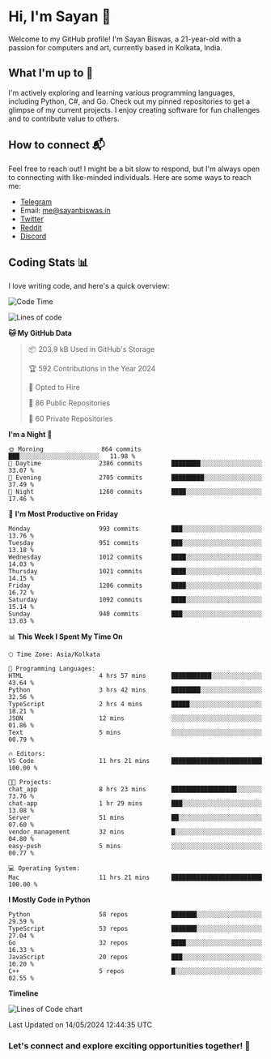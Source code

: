# Hi, I'm Sayan 👋

Welcome to my GitHub profile! I'm Sayan Biswas, a 21-year-old with a passion for computers and art, currently based in Kolkata, India.

## What I'm up to 🚀

I'm actively exploring and learning various programming languages, including Python, C#, and Go. Check out my pinned repositories to get a glimpse of my current projects. I enjoy creating software for fun challenges and to contribute value to others.

## How to connect 📬

Feel free to reach out! I might be a bit slow to respond, but I'm always open to connecting with like-minded individuals. Here are some ways to reach me:

- [Telegram](https://t.me/dank_as_fuck)
- Email: [me@sayanbiswas.in](mailto:me@sayanbiswas.in)
- [Twitter](https://twitter.com/TheDankDel)
- [Reddit](https://www.reddit.com/user/dank_as_fuck_/)
- [Discord](https://discordapp.com/users/506536929152466945)

## Coding Stats 📊

I love writing code, and here's a quick overview:

<!--START_SECTION:waka-->
![Code Time](http://img.shields.io/badge/Code%20Time-1%2C614%20hrs%2057%20mins-blue)

![Lines of code](https://img.shields.io/badge/From%20Hello%20World%20I%27ve%20Written-5.7%20million%20lines%20of%20code-blue)

**🐱 My GitHub Data** 

> 📦 203.9 kB Used in GitHub's Storage 
 > 
> 🏆 592 Contributions in the Year 2024
 > 
> 💼 Opted to Hire
 > 
> 📜 86 Public Repositories 
 > 
> 🔑 60 Private Repositories 
 > 
**I'm a Night 🦉** 

```text
🌞 Morning                864 commits         ███░░░░░░░░░░░░░░░░░░░░░░   11.98 % 
🌆 Daytime                2386 commits        ████████░░░░░░░░░░░░░░░░░   33.07 % 
🌃 Evening                2705 commits        █████████░░░░░░░░░░░░░░░░   37.49 % 
🌙 Night                  1260 commits        ████░░░░░░░░░░░░░░░░░░░░░   17.46 % 
```
📅 **I'm Most Productive on Friday** 

```text
Monday                   993 commits         ███░░░░░░░░░░░░░░░░░░░░░░   13.76 % 
Tuesday                  951 commits         ███░░░░░░░░░░░░░░░░░░░░░░   13.18 % 
Wednesday                1012 commits        ████░░░░░░░░░░░░░░░░░░░░░   14.03 % 
Thursday                 1021 commits        ████░░░░░░░░░░░░░░░░░░░░░   14.15 % 
Friday                   1206 commits        ████░░░░░░░░░░░░░░░░░░░░░   16.72 % 
Saturday                 1092 commits        ████░░░░░░░░░░░░░░░░░░░░░   15.14 % 
Sunday                   940 commits         ███░░░░░░░░░░░░░░░░░░░░░░   13.03 % 
```


📊 **This Week I Spent My Time On** 

```text
🕑︎ Time Zone: Asia/Kolkata

💬 Programming Languages: 
HTML                     4 hrs 57 mins       ███████████░░░░░░░░░░░░░░   43.64 % 
Python                   3 hrs 42 mins       ████████░░░░░░░░░░░░░░░░░   32.56 % 
TypeScript               2 hrs 4 mins        █████░░░░░░░░░░░░░░░░░░░░   18.21 % 
JSON                     12 mins             ░░░░░░░░░░░░░░░░░░░░░░░░░   01.86 % 
Text                     5 mins              ░░░░░░░░░░░░░░░░░░░░░░░░░   00.79 % 

🔥 Editors: 
VS Code                  11 hrs 21 mins      █████████████████████████   100.00 % 

🐱‍💻 Projects: 
chat_app                 8 hrs 23 mins       ██████████████████░░░░░░░   73.76 % 
chat-app                 1 hr 29 mins        ███░░░░░░░░░░░░░░░░░░░░░░   13.08 % 
Server                   51 mins             ██░░░░░░░░░░░░░░░░░░░░░░░   07.60 % 
vendor_management        32 mins             █░░░░░░░░░░░░░░░░░░░░░░░░   04.80 % 
easy-push                5 mins              ░░░░░░░░░░░░░░░░░░░░░░░░░   00.77 % 

💻 Operating System: 
Mac                      11 hrs 21 mins      █████████████████████████   100.00 % 
```

**I Mostly Code in Python** 

```text
Python                   58 repos            ███████░░░░░░░░░░░░░░░░░░   29.59 % 
TypeScript               53 repos            ███████░░░░░░░░░░░░░░░░░░   27.04 % 
Go                       32 repos            ████░░░░░░░░░░░░░░░░░░░░░   16.33 % 
JavaScript               20 repos            ███░░░░░░░░░░░░░░░░░░░░░░   10.20 % 
C++                      5 repos             █░░░░░░░░░░░░░░░░░░░░░░░░   02.55 % 
```



**Timeline**

![Lines of Code chart](https://raw.githubusercontent.com/Dank-del/Dank-del/main/assets/bar_graph.png)


 Last Updated on 14/05/2024 12:44:35 UTC
<!--END_SECTION:waka-->

### Let's connect and explore exciting opportunities together! 🚀
